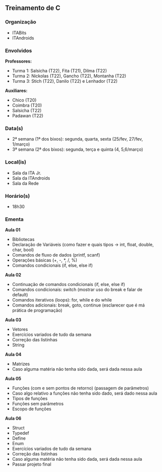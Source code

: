## Treinamento de C

### Organização
- ITABits
- ITAndroids

### Envolvidos

**Professores:**
- Turma 1: Salsicha (T22), Fita (T21), Dilma (T22)
- Turma 2: Nickolas (T22), Gancho (T22), Montanha (T22)
- Turma 3: Stich (T22), Danilo (T22) e Lenhador (T22)

**Auxiliares:**
- Chico (T20)
- Coimbra (T20)
- Salsicha (T22)
- Padawan (T22)

### Data(s)
- 2ª semana (1ª dos bixos): segunda, quarta, sexta (25/fev, 27/fev, 1/março)
- 3ª semana (2ª dos bixos): segunda, terça e quinta (4, 5,6/março)
	
### Local(is)
- Sala da ITA Jr.
- Sala da ITAndroids
- Sala da Rede
	
### Horário(s)
- 18h30
	
### Ementa

**Aula 01**
- Bibliotecas
- Declaração de Variáveis (como fazer e quais tipos -> int, float, double, char, bool)
- Comandos de fluxo de dados (printf, scanf)
- Operações básicas (+, -, *, /, %)
- Comandos condicionais (if, else, else if)

**Aula 02**
- Continuação de comandos condicionais (if, else, else if)
- Comandos condicionais: switch (mostrar uso do break e falar de default)
- Comandos iterativos (loops): for, while e do while
- Comandos adicionais: break, goto, continue (esclarecer que é má prática de programação)

**Aula 03**
- Vetores
- Exercícios variados de tudo da semana
- Correção das listinhas
- String

**Aula 04**
- Matrizes
- Caso alguma matéria não tenha sido dada, será dada nessa aula

**Aula 05**
- Funções (com e sem pontos de retorno) (passagem de parâmetros)
- Caso algo relativo a funções não tenha sido dado, será dado nessa aula
- Tipos de funções
- Funções sem parâmetros
- Escopo de funções

**Aula 06**
- Struct
- Typedef
- Define
- Enum
- Exercícios variados de tudo da semana
- Correção das listinhas
- Caso alguma matéria não tenha sido dada, será dada nessa aula
- Passar projeto final
